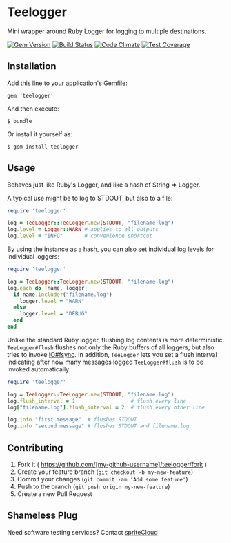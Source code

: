 # Teelogger

Mini wrapper around Ruby Logger for logging to multiple destinations.

[![Gem Version](https://badge.fury.io/rb/teelogger.svg)](http://badge.fury.io/rb/teelogger)
[![Build Status](https://travis-ci.org/spriteCloud/teelogger.svg?branch=master)](https://travis-ci.org/spriteCloud/teelogger)
[![Code Climate](https://codeclimate.com/github/spriteCloud/teelogger/badges/gpa.svg)](https://codeclimate.com/github/spriteCloud/teelogger)
[![Test Coverage](https://codeclimate.com/github/spriteCloud/teelogger/badges/coverage.svg)](https://codeclimate.com/github/spriteCloud/teelogger)

## Installation

Add this line to your application's Gemfile:

    gem 'teelogger'

And then execute:

    $ bundle

Or install it yourself as:

    $ gem install teelogger

## Usage

 Behaves just like Ruby's Logger, and like a hash of String => Logger.

A typical use might be to log to STDOUT, but also to a file:

```ruby
require 'teelogger'

log = TeeLogger::TeeLogger.new(STDOUT, "filename.log")
log.level = Logger::WARN # applies to all outputs
log.level = "INFO"       # convenience shortcut
```

By using the instance as a hash, you can also set individual log levels
for individual loggers:

```ruby
require 'teelogger'

log = TeeLogger::TeeLogger.new(STDOUT, "filename.log")
log.each do |name, logger|
  if name.include?("filename.log")
    logger.level = "WARN"
  else
    logger.level = "DEBUG"
  end
end
```

Unlike the standard Ruby logger, flushing log contents is more deterministic.
`TeeLogger#flush` flushes not only the Ruby buffers of all loggers, but also
tries to invoke [IO#fsync](http://ruby-doc.org/core-2.2.1/IO.html#method-i-fsync).
In addition, `TeeLogger` lets you set a flush interval indicating after how
many messages logged `TeeLogger#flush` is to be invoked automatically:

```ruby
require 'teelogger'

log = TeeLogger::TeeLogger.new(STDOUT, "filename.log")
log.flush_interval = 1                  # flush every line
log["filename.log"].flush_interval = 2  # flush every other line

log.info "first message"  # flushes STDOUT
log.info "second message" # flushes STDOUT and filename.log
```

## Contributing

1. Fork it ( https://github.com/[my-github-username]/teelogger/fork )
2. Create your feature branch (`git checkout -b my-new-feature`)
3. Commit your changes (`git commit -am 'Add some feature'`)
4. Push to the branch (`git push origin my-new-feature`)
5. Create a new Pull Request


## Shameless Plug

Need software testing services? Contact [spriteCloud](http://www.spritecloud.com)
